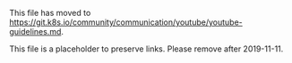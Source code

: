 This file has moved to https://git.k8s.io/community/communication/youtube/youtube-guidelines.md.

This file is a placeholder to preserve links. Please remove after 2019-11-11.
